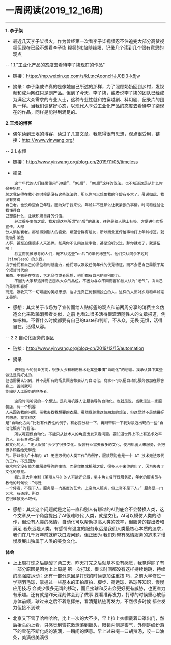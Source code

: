 # 一周阅读(2019_12_16周)

---

**1. 李子柒**

- 最近几天李子柒很火，作为曾经第一次看李子柒视频忍不住追完大部分高赞视频但现在已经不想看李子柒
视频的b站随缘粉，记录几个读到几个很有意思的观点

-- 1.1."工业化产品的态度去看待李子柒现在的作品"

- 链接：https://mp.weixin.qq.com/s/kLtncAqoncHJJ0EI3-k8jw

- 摘录：李子柒或许真的是像她自己所述的那样，为了照顾奶奶回到乡村，发视频和成为网红只是副产品。但到了今天，李子柒，或者说李子柒的团队已经成为满足大众需求的专业人士，这种专业性就和拍穿越剧、科幻剧、纪录片的团队一样。当我们调整好心态，以现代人享受工业化产品的态度去看待李子柒现在的作品，同样是能得到满足的。


**2.王垠的博客**

- 偶尔读到王垠的博客，读过了几篇文章，我觉得很有思想，观点很受用，链接：http://www.yinwang.org/

-- 2.1.永恒

- 链接：http://www.yinwang.org/blog-cn/2019/11/05/timeless

- 摘录
~~~
    这个年代的人们经常使用“80后”，“90后”，“00后”这样的说法。也不知道这是从什么时候开始的，  
总之我记得在我小的时候是没有这些说法的，所以你可以想象我的年龄有多大了。虽说如此，我没有觉得  
自己老，也没希望自己年轻。因为对于我来说，年龄并不是那么让我紧张的事情。时间和经验让我懂得自  
己想要什么，让我积累自身的价值。  
    经过很多事情之后，我发现这些所谓“nn后”的说法，往往是给人贴上标签，方便进行市场宣传。大部  
分人惧怕衰老，都想得到别人的喜爱，希望合群有朋友，所以商业宣传给事物打上年龄标签，就能吸引某些  
人群，甚至迫使很多人来追捧。如果你不认同这些事物，甚至没听说过，那你就老了，就落伍啦！  
    独立而优雅思考的人们，是不认这些“nn后”的年代标签的。他们只认同永不过时（timeless）的东西。  
由于他们有自己的品位和判断能力，他们可以吸收任何年代的优秀特征，而不会把自己局限于某个短暂时代的  
东西。不管是在衣着，艺术品位或者思想，他们都有自己的鉴别能力。  
    不因为大家都追捧而去屈从大众的品位，不因为与众不同而害怕被人认为“老气”，由自己的美学和喜好  
而定，吸收天下一切可能的美好思想，这才是真正优雅而独立的人。这样的人面对岁月和年龄毫无畏惧。  

~~~

- 感想：其实关于市场为了宣传而给人贴标签的观点和前两周分享的消费主义伪造文化来欺骗消费者类似，之前
也看过很多活得很潇洒随性人的文章报道，例如咏梅。不管什么时候都要有自己的taste和判断，不从众，无畏
无惧，活得自在，活得从容。

-- 2.2.自动化服务的误区

- 链接：http://www.yinwang.org/blog-cn/2019/12/15/automation

- 摘录
~~~
    说到当今的创业方向，很多人会有利用技术让某些事情“自动化”的想法。我承认其中某些做法是有好处的，  
但也需要认识到，并不是所有的场景顾客都会认可自动化。商家不可以把自动化服务强加在顾客身上，否则就可  
能输给人工服务的竞争者。  

    这段时间听说的一个想法，是利用机器人让服装导购自动化。也就是说，当我走进一家服装店，有一个机器  
人来回答我的问题，带我去找我想要的衣服。虽然我尊重这位朋友的想法，但这显然不是他最好的想法。我觉得这  
是“自动化方向”比较有代表性的例子，有必要分析一下，再附带讲一下我对最近出现的一些“自动化服务”的看法。  
    所以呢要做自动化，不能只从技术人的角度出发来看问题。要知道世界上不止有追求效率的人，还有喜欢乐趣  
和文化的人，“无人服务”会少了很多文化。服装行业需要很多的文化，使用机器人来服务，会把很多顾客给无聊走  
的。所以作为“十年内 AI 无法取代的人类工作”的例子，服装导购也是一个 AI 技术无法取代的工作。不是因为  
技术完全没有能力做服装导购的事情，而是你换成机器之后，很多人不来你的店了，因为失去了文化的感觉。  
    看过意大利电影《美丽人生》的人可能还记得，男主角去餐厅做服务员，年老的服务员在教他的时候说：“你是  
一个侍者，不是下人。服务是一门高度的艺术。上帝为人服务，但上帝不是下人。” 服务是一门艺术，有道理，所以  
它很难被技术取代。  

~~~

- 感想：其实这个问题就是之前一直和别人有聊过的AI到底会不会替换人类，这个文章从一个角度提出了AI很难取代
人类，就是文化。AI可以模仿人类的动作，但没有人类的感情，自动化可以帮助提高人类的效率，但服务的提出者和满足
者永远是人类，有感情有温度的服务永远是我们人类最核心本质的追求，我们在几千万年前就解决口腹问题，但正因为
我们对带有感情服务的追求才慢慢发展出独属于人类的美食文化。


**体会**

- 上上周打球之后腿酸了两三天，昨天打完之后就基本没有感觉，我觉得除了有一部分原因是因为上上周是
第一次打球，很长时间都没有这样持续跑跳，持续的高强度运动；还有一部分原因是打球的时候更加注重技
巧，之前大学修过一学期羽毛球，掌握过一些基本的正拍反拍、脚步、高远球、吊球等知识，慢慢应用技巧
会减少很多无谓的移动，而且接球和反击会更好更有威胁，也更省力有乐趣。还有就是昨天深刻体会到了做事
要看准再发力，打球的时候重心放低身体前倾，球过来之后不着急挥拍，看清楚轨迹再发力，不然很多时候
都空发力但接不到球

- 北京又下雪了哈哈哈哈，比上一次的大不少，早上拉上衣帽戴着口罩出门，然后抬头向上看，只感觉到雪花漱漱落到额头，眼镜内侧是雾气，外侧是纷纷落下的雪花不断化成的液滴，一瞬间的惬意。早上过来嘬一口胡辣汤，咬一口油条，美滴很美滴很

